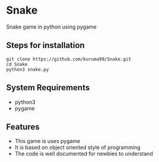 # Snake
Snake game in python using pygame

## Steps for installation
```
git clone https://github.com/kuruma99/Snake.git
cd Snake
python3 snake.py
```

## System Requirements
* python3
* pygame

## Features
* This game is uses pygame 
* It is based on object oriented style of programming
* The code is well documented for newbies to understand

